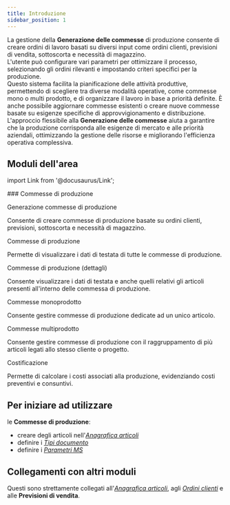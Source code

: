 ```yaml
---
title: Introduzione
sidebar_position: 1
---
```


La gestione della **Generazione delle commesse** di produzione consente di creare ordini di lavoro basati su diversi input come ordini clienti, previsioni di vendita, sottoscorta e necessità di magazzino.    
L'utente può configurare vari parametri per ottimizzare il processo, selezionando gli ordini rilevanti e impostando criteri specifici per la produzione.         
Questo sistema facilita la pianificazione delle attività produttive, permettendo di scegliere tra diverse modalità operative, come commesse mono o multi prodotto, e di organizzare il lavoro in base a priorità definite. È anche possibile aggiornare commesse esistenti o creare nuove commesse basate su esigenze specifiche di approvvigionamento e distribuzione.        
L'approccio flessibile alla **Generazione delle commesse** aiuta a garantire che la produzione corrisponda alle esigenze di mercato e alle priorità aziendali, ottimizzando la gestione delle risorse e migliorando l'efficienza operativa complessiva.

## Moduli dell'area 

import Link from '@docusaurus/Link';

<div className="cardContainer">
    <div className="card">
###     Commesse di produzione
        <p><Link to="/docs/planning/mps-master-production-scheduling/job-order-creation" className="bold-link">Generazione commesse di produzione</Link></p>
        <p>Consente di creare commesse di produzione basate su ordini clienti, previsioni, sottoscorta e necessità di magazzino.</p>
        <p><Link to="/docs/planning/mps-master-production-scheduling/production-job-orders/job-orders" className="bold-link">Commesse di produzione</Link></p>
        <p>Permette di visualizzare i dati di testata di tutte le commesse di produzione.</p>
        <p><Link to="/docs/planning/mps-master-production-scheduling/production-job-orders/job-orders-detail" className="bold-link">Commesse di produzione (dettagli)</Link></p>
        <p>Consente visualizzare i dati di testata e anche quelli relativi gli articoli presenti all'interno delle commessa di produzione.</p>
        <p><Link to="/docs/planning/mps-master-production-scheduling/production-job-orders/new-monoproduct-job-order" className="bold-link">Commesse monoprodotto</Link></p>
        <p>Consente gestire commesse di produzione dedicate ad un unico articolo.</p>
        <p><Link to="/docs/planning/mps-master-production-scheduling/production-job-orders/new-multiproduct-job-order" className="bold-link">Commesse multiprodotto</Link></p>
        <p>Consente gestire commesse di produzione con il raggruppamento di più articoli legati allo stesso cliente o progetto.</p>
        <p><Link to="/docs/planning/mps-master-production-scheduling/production-job-orders/valorization" className="bold-link">Costificazione</Link></p>
        <p>Permette di calcolare i costi associati alla produzione, evidenziando costi preventivi e consuntivi. </p>
    </div>
</div> 

## Per iniziare ad utilizzare   

le **Commesse di produzione**:
- creare degli articoli nell'[*Anagrafica articoli*](/docs/erp-home/registers/items/create-new-item) 
- definire i [*Tipi documento*](/docs/configurations/tables/production/documents-types/)  
- definire i [*Parametri MS*](/docs/configurations/parameters/production/mps-parameters/)   

## Collegamenti con altri moduli 
Questi sono strettamente collegati all'[*Anagrafica articoli*](/docs/erp-home/registers/items/create-new-item), agli [*Ordini clienti*](/docs/sales/sales-orders/settings) e alle **Previsioni di vendita**.


